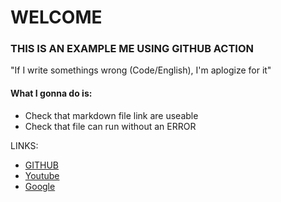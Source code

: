 # WELCOME
### THIS IS AN EXAMPLE ME USING GITHUB ACTION


"If I write somethings wrong (Code/English), I'm aplogize for it"

#### What I gonna do is:
- Check that markdown file link are useable
- Check that file can run without an ERROR

LINKS:
- [GITHUB](https://github.com/phurits/)
- [Youtube](www.youtube.com)
- [Google](www.google.com)